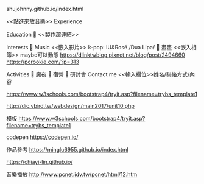 shujohnny.github.io/index.html 


<<點進來放音樂>>
Experience

Education
	<<製作超連結>>

Interests
	Music
<<嵌入影片>> k-pop: IU&Rosé /Dua Lipa/
	畫畫
<<嵌入相簿>>
maybe可以動態
https://dlinktwblog.pixnet.net/blog/post/2494660
https://pcrookie.com/?p=313


Activities
	魔夜
	宿營
	研討會
Contact me
<<輸入欄位>>姓名/聯絡方式/內容


https://www.w3schools.com/bootstrap4/tryit.asp?filename=trybs_template1

http://dic.vbird.tw/webdesign/main2017/unit10.php

模板
https://www.w3schools.com/bootstrap4/tryit.asp?filename=trybs_template1

codepen
https://codepen.io/

作品參考
https://minglu6955.github.io/index.html

https://chiayi-lin.github.io/

音樂播放
http://www.pcnet.idv.tw/pcnet/html/12.htm

 
